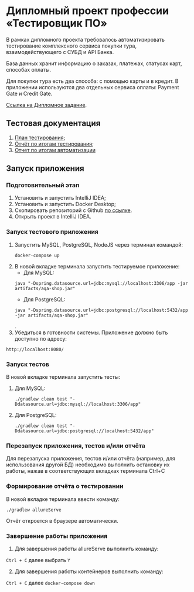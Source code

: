 # Дипломный проект профессии «Тестировщик ПО»
В рамках дипломного проекта требовалось автоматизировать тестирование комплексного сервиса покупки тура, взаимодействующего с СУБД и API Банка.

База данных хранит информацию о заказах, платежах, статусах карт, способах оплаты.

Для покупки тура есть два способа: с помощью карты и в кредит. В приложении используются два отдельных сервиса оплаты: Payment Gate и Credit Gate.

[Ссылка на Дипломное задание](https://github.com/AlekO1967/Diploma_Marakesh).

## Тестовая документация
1. [План тестирования](https://github.com/AlekO1967/Diploma_Marakesh/blob/master/documentation/Plan.md);
1. [Отчёт по итогам тестирования]();
1. [Отчет по итогам автоматизации]()

## Запуск приложения
### Подготовительный этап
1. Установить и запустить IntelliJ IDEA;
1. Установить и запустить Docker Desktop;
1. Скопировать репозиторий с Github [по ссылке](https://github.com/AlekO1967/Diploma_Marakesh).
1. Открыть проект в IntelliJ IDEA.

### Запуск тестового приложения
1. Запустить MySQL, PostgreSQL, NodeJS через терминал командой:
   ```
   docker-compose up
   ```
1. В новой вкладке терминала запустить тестируемое приложение:
    * Для MySQL:
   ```
   java "-Dspring.datasource.url=jdbc:mysql://localhost:3306/app -jar artifacts/aqa-shop.jar"
   ```
    * Для PostgreSQL:
   ```
   java "-Dspring.datasource.url=jdbc:postgresql://localhost:5432/app -jar artifacts/aqa-shop.jar"
   ```
   .
1. Убедиться в готовности системы. Приложение должно быть доступно по адресу:
```
http://localhost:8080/
```

### Запуск тестов
В новой вкладке терминала запустить тесты:
1. Для MySQL:
   ```
   ./gradlew clean test "-Ddatasource.url=jdbc:mysql://localhost:3306/app"
   ```
1. Для PostgreSQL:
   ```
   ./gradlew clean test "-Ddatasource.url=jdbc:postgresql://localhost:5432/app"
   ```
### Перезапуск приложения, тестов и/или отчёта
Для перезапуска приложения, тестов и/или отчёта (например, для использования другой БД) необходимо выполнить остановку их работы, нажав в соответствующих вкладках терминала Ctrl+С

### Формирование отчёта о тестировании
В новой вкладке терминала ввести команду:
```
./gradlew allureServe
```
Отчёт откроется в браузере автоматически.

### Завершение работы приложения
1. Для завершения работы allureServe выполнить команду:

`Ctrl + С` далее выбрать `Y`

2. Для завершения работы контейнеров выполнить команду:

`Ctrl + С` далее `docker-compose down`
